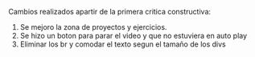 
Cambios realizados apartir de la primera critica constructiva:
1. Se mejoro la zona de proyectos y ejercicios.
2. Se hizo un boton para parar el video y que no estuviera en auto play
3. Eliminar los br y comodar el texto segun el tamaño de los divs
